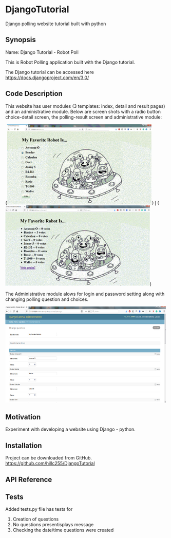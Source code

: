 # DjangoTutorial
Django polling website tutorial built with python

## Synopsis

Name:  Django Tutorial - Robot Poll

This is Robot Polling application built with the Django tutorial.

The Django tutorial can be accessed here <https://docs.djangoproject.com/en/3.0/>

## Code Description

This website has user modules (3 templates: index, detail and result pages) and an administrative module.
Below are screen shots with a radio button choice-detail screen, the polling-result screen and administrative module:

(<kbd><img width="450" height="250" src="readme_assets/robot_detail.gif">)|(</kbd><kbd><img width="450" height="250" src="readme_assets/robot_result.gif"></kbd>)

The Administrative module alows for login and password setting along with changing polling question and choices.

<kbd><img width="500" height="300" src="readme_assets/robot_admin.png"></kbd>

## Motivation

Experiment with developing a website using Django - python.

## Installation

Project can be downloaded from GitHub.  
https://github.com/hillc255/DjangoTutorial

## API Reference

## Tests

Added tests.py file has tests for 
1.  Creation of questions
2.  No questions presentisplays message
3.  Checking the date/time questions were created


